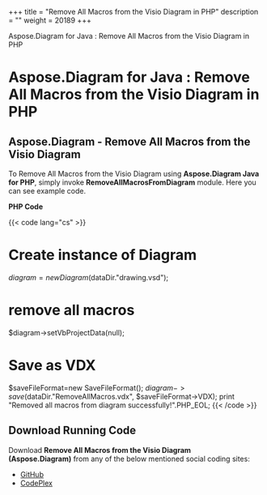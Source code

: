 +++
title = "Remove All Macros from the Visio Diagram in PHP" 
description = "" 
weight = 20189 
+++

Aspose.Diagram for Java : Remove All Macros from the Visio Diagram in PHP  

# Aspose.Diagram for Java : Remove All Macros from the Visio Diagram in PHP


## Aspose.Diagram - Remove All Macros from the Visio Diagram

To Remove All Macros from the Visio Diagram using **Aspose.Diagram Java for PHP**, simply invoke **RemoveAllMacrosFromDiagram** module. Here you can see example code.

**PHP Code**

{{< code lang="cs" >}}
# Create instance of Diagram
$diagram = new Diagram($dataDir."drawing.vsd");

# remove all macros
$diagram->setVbProjectData(null);

# Save as VDX
$saveFileFormat=new SaveFileFormat();
$diagram->save($dataDir."RemoveAllMacros.vdx", $saveFileFormat->VDX);
print "Removed all macros from diagram successfully!".PHP_EOL;
{{< /code >}}

## Download Running Code

Download **Remove All Macros from the Visio Diagram (Aspose.Diagram)** from any of the below mentioned social coding sites:

*   [GitHub](https://github.com/asposediagram/Aspose.Diagram-for-Java/blob/master/Plugins/Aspose_Diagram_Java_for_PHP/src/aspose/diagram/WorkingwithDiagrams/RemoveAllMacrosFromDiagram.php)
*   [CodePlex](https://asposediagramjavaphp.codeplex.com/SourceControl/latest#src/aspose/diagram/WorkingwithDiagrams/RemoveAllMacrosFromDiagram.php)


